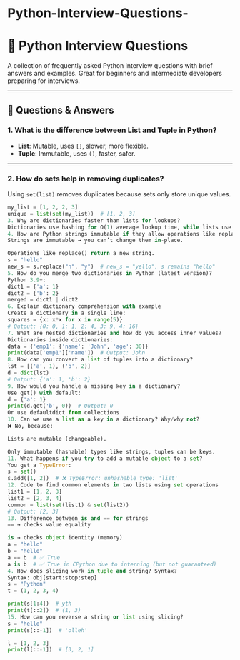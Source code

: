 # Python-Interview-Questions-
# 🐍 Python Interview Questions

A collection of frequently asked Python interview questions with brief answers and examples. Great for beginners and intermediate developers preparing for interviews.

---

## 📘 Questions & Answers

### 1. What is the difference between List and Tuple in Python?
- **List**: Mutable, uses `[]`, slower, more flexible.
- **Tuple**: Immutable, uses `()`, faster, safer.

---

### 2. How do sets help in removing duplicates?
Using `set(list)` removes duplicates because sets only store unique values.

```python
my_list = [1, 2, 2, 3]
unique = list(set(my_list))  # [1, 2, 3]
3. Why are dictionaries faster than lists for lookups?
Dictionaries use hashing for O(1) average lookup time, while lists use O(n) linear search.
4. How are Python strings immutable if they allow operations like replace()?
Strings are immutable → you can’t change them in-place.

Operations like replace() return a new string.
s = "hello"
new_s = s.replace("h", "y")  # new_s = "yello", s remains "hello"
5. How do you merge two dictionaries in Python (latest version)?
Python 3.9+:
dict1 = {'a': 1}
dict2 = {'b': 2}
merged = dict1 | dict2
6. Explain dictionary comprehension with example
Create a dictionary in a single line:
squares = {x: x*x for x in range(5)}
# Output: {0: 0, 1: 1, 2: 4, 3: 9, 4: 16}
7. What are nested dictionaries and how do you access inner values?
Dictionaries inside dictionaries:
data = {'emp1': {'name': 'John', 'age': 30}}
print(data['emp1']['name'])  # Output: John
8. How can you convert a list of tuples into a dictionary?
lst = [('a', 1), ('b', 2)]
d = dict(lst)
# Output: {'a': 1, 'b': 2}
9. How would you handle a missing key in a dictionary?
Use get() with default:
d = {'a': 1}
print(d.get('b', 0))  # Output: 0
Or use defaultdict from collections
10. Can we use a list as a key in a dictionary? Why/why not?
❌ No, because:

Lists are mutable (changeable).

Only immutable (hashable) types like strings, tuples can be keys.
11. What happens if you try to add a mutable object to a set?
You get a TypeError:
s = set()
s.add([1, 2])  # ❌ TypeError: unhashable type: 'list'
12. Code to find common elements in two lists using set operations
list1 = [1, 2, 3]
list2 = [2, 3, 4]
common = list(set(list1) & set(list2))
# Output: [2, 3]
13. Difference between is and == for strings
== → checks value equality

is → checks object identity (memory)
a = "hello"
b = "hello"
a == b  # ✅ True
a is b  # ✅ True in CPython due to interning (but not guaranteed)
4. How does slicing work in tuple and string? Syntax?
Syntax: obj[start:stop:step]
s = "Python"
t = (1, 2, 3, 4)

print(s[1:4])  # yth
print(t[::2])  # (1, 3)
15. How can you reverse a string or list using slicing?
s = "hello"
print(s[::-1])  # 'olleh'

l = [1, 2, 3]
print(l[::-1])  # [3, 2, 1]







